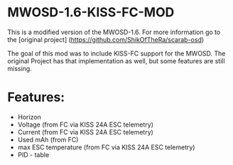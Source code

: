 # MWOSD-1.6-KISS-FC-MOD

This is a modified version of the MWOSD-1.6. 
For more information go to the [original project] (https://github.com/ShikOfTheRa/scarab-osd)


The goal of this mod was to include KISS-FC support for the MWOSD. The original Project has that implementation as well, but some features are still missing.

# Features:
* Horizon
* Voltage (from FC via KISS 24A ESC telemetry)
* Current (from FC via KISS 24A ESC telemetry)
* Used mAh (from FC)
* max ESC temperature (from FC via KISS 24A ESC telemetry)
* PID - table

